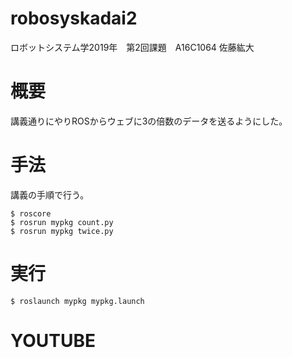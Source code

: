 # robosyskadai2
ロボットシステム学2019年　第2回課題　A16C1064 佐藤紘大

# 概要
講義通りにやりROSからウェブに3の倍数のデータを送るようにした。

# 手法
講義の手順で行う。
```
$ roscore
$ rosrun mypkg count.py
$ rosrun mypkg twice.py
```

# 実行
```
$ roslaunch mypkg mypkg.launch
```
# YOUTUBE
